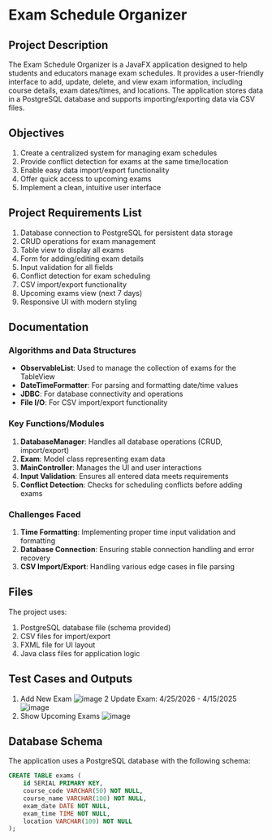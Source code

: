 # Exam Schedule Organizer

## Project Description
The Exam Schedule Organizer is a JavaFX application designed to help students and educators manage exam schedules. It provides a user-friendly interface to add, update, delete, and view exam information, including course details, exam dates/times, and locations. The application stores data in a PostgreSQL database and supports importing/exporting data via CSV files.

## Objectives
1. Create a centralized system for managing exam schedules
2. Provide conflict detection for exams at the same time/location
3. Enable easy data import/export functionality
4. Offer quick access to upcoming exams
5. Implement a clean, intuitive user interface

## Project Requirements List
1. Database connection to PostgreSQL for persistent data storage
2. CRUD operations for exam management
3. Table view to display all exams
4. Form for adding/editing exam details
5. Input validation for all fields
6. Conflict detection for exam scheduling
7. CSV import/export functionality
8. Upcoming exams view (next 7 days)
9. Responsive UI with modern styling

## Documentation

### Algorithms and Data Structures
- **ObservableList**: Used to manage the collection of exams for the TableView
- **DateTimeFormatter**: For parsing and formatting date/time values
- **JDBC**: For database connectivity and operations
- **File I/O**: For CSV import/export functionality

### Key Functions/Modules
1. **DatabaseManager**: Handles all database operations (CRUD, import/export)
2. **Exam**: Model class representing exam data
3. **MainController**: Manages the UI and user interactions
4. **Input Validation**: Ensures all entered data meets requirements
5. **Conflict Detection**: Checks for scheduling conflicts before adding exams

### Challenges Faced
1. **Time Formatting**: Implementing proper time input validation and formatting
2. **Database Connection**: Ensuring stable connection handling and error recovery
3. **CSV Import/Export**: Handling various edge cases in file parsing

## Files
The project uses:
1. PostgreSQL database file (schema provided)
2. CSV files for import/export
3. FXML file for UI layout
4. Java class files for application logic

## Test Cases and Outputs
1. Add New Exam
![image](https://github.com/user-attachments/assets/11265f1f-44f6-41dc-ad5b-fadd3175ce72)
2 Update Exam: 4/25/2026 - 4/15/2025
![image](https://github.com/user-attachments/assets/c738ef32-aca1-47cb-8096-061bec2cc1e7)
1. Show Upcoming Exams
![image](https://github.com/user-attachments/assets/1ed4041a-feef-4c32-ab7b-dd1d2d96ab1e)

## Database Schema

The application uses a PostgreSQL database with the following schema:

```sql
CREATE TABLE exams (
    id SERIAL PRIMARY KEY,
    course_code VARCHAR(50) NOT NULL,
    course_name VARCHAR(100) NOT NULL,
    exam_date DATE NOT NULL,
    exam_time TIME NOT NULL,
    location VARCHAR(100) NOT NULL
);




